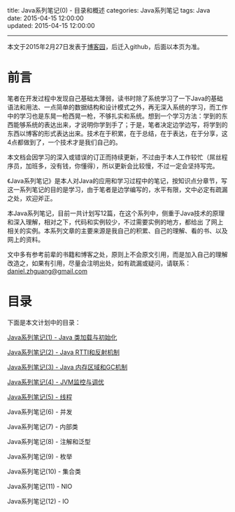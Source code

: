 title: Java系列笔记(0) - 目录和概述
categories: Java系列笔记
tags: Java  
date: 2015-04-15 12:00:00    
updated: 2015-04-15 12:00:00   

---
本文于2015年2月27日发表于[博客园](http://www.cnblogs.com/zhguang/p/4303816.html)，后迁入github，后面以本页为准。

# 前言

笔者在开发过程中发现自己基础太薄弱，读书时除了系统学习了一下Java的基础语法和用法、一点简单的数据结构和设计模式之外，再无深入系统的学习，而工作中的学习也是东晃一枪西晃一枪，不够扎实和系统。想到一个学习方法：学到的东西能够系统的表达出来，才说明你学到手了；于是，笔者决定边学边写，将学到的东西以博客的形式表达出来。技术在于积累，在于总结，在于表达，在于分享，这4点都做到了，一个技术才是我们自己的。

本文档会因学习的深入或错误的订正而持续更新，不过由于本人工作较忙（屌丝程序员，加班多，没有钱，你懂得），所以更新会比较慢，不过一定会坚持写完。

《Java系列笔记》是本人对Java的应用和学习过程中的笔记，按知识点分章节，写这一系列笔记的目的是学习，由于笔者是边学编写的，水平有限，文中必定有疏漏之处，欢迎斧正。

本Java系列笔记，目前一共计划写12篇，在这个系列中，侧重于Java技术的原理和深入理解，相对之下，代码和实例较少，不过需要实例的地方，都给出 了网上相关的实例。本系列文章的主要来源是我自己的积累、自己的理解、看的书、以及网上的资料。

文中多有参考前辈的书籍和博客之处，原则上不会原文引用，而是加入自己的理解改造之，如果有引用，尽量会注明出处，如有疏漏或疑问，请联系：daniel.zhguang@gmail.com

# 目录

下面是本文计划中的目录：

[Java系列笔记(1) - Java 类加载与初始化](#)

[Java系列笔记(2) - Java RTTI和反射机制](#)

[Java系列笔记(3) - Java 内存区域和GC机制](#)

[Java系列笔记(4) - JVM监控与调优](#)

[Java系列笔记(5) - 线程](#)

Java系列笔记(6) - 并发

Java系列笔记(7) - 内部类

Java系列笔记(8) - 注解和泛型

Java系列笔记(9) - 枚举

Java系列笔记(10) - 集合类

Java系列笔记(11) - NIO

Java系列笔记(12) - IO